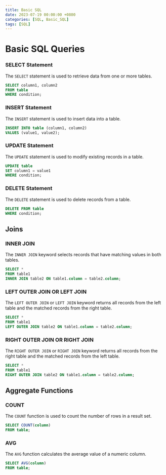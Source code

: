 ```yaml
---
title: Basic SQL
date: 2023-07-19 00:00:00 +0800
categories: [SQL, Basic_SQL]
tags: [SQL]
---
```


# Basic SQL Queries

### SELECT Statement

The `SELECT` statement is used to retrieve data from one or more tables.

```sql
SELECT column1, column2
FROM table
WHERE condition;
```

### INSERT Statement

The `INSERT` statement is used to insert data into a table.

```sql
INSERT INTO table (column1, column2)
VALUES (value1, value2);
```

### UPDATE Statement

The `UPDATE` statement is used to modify existing records in a table.

```sql
UPDATE table
SET column1 = value1
WHERE condition;
```

### DELETE Statement

The `DELETE` statement is used to delete records from a table.

```sql
DELETE FROM table
WHERE condition;
```

## Joins

### INNER JOIN

The `INNER JOIN` keyword selects records that have matching values in both tables.

```sql
SELECT *
FROM table1
INNER JOIN table2 ON table1.column = table2.column;
```

### LEFT OUTER JOIN OR LEFT JOIN

The `LEFT OUTER JOIN` or `LEFT JOIN` keyword returns all records from the left table and the matched records from the right table.

```sql
SELECT *
FROM table1
LEFT OUTER JOIN table2 ON table1.column = table2.column;
```

### RIGHT OUTER JOIN OR RIGHT JOIN

The `RIGHT OUTER JOIN` or `RIGHT JOIN` keyword returns all records from the right table and the matched records from the left table.

```sql
SELECT *
FROM table1
RIGHT OUTER JOIN table2 ON table1.column = table2.column;
```

## Aggregate Functions

### COUNT

The `COUNT` function is used to count the number of rows in a result set.

```sql
SELECT COUNT(column)
FROM table;
```

### AVG

The `AVG` function calculates the average value of a numeric column.

```sql
SELECT AVG(column)
FROM table;
```




